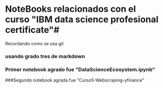 # NoteBooks relacionados con el curso "IBM data science profesional certificate"#
Recordando como se usa git
### usando grado tres de markdown
### Primer notebook agrado fue "DataScienceEcosystem.ipynb"
###Segundo notebook agrada fue "Curso5-Webscraping-yfinance"
